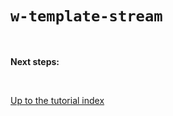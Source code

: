 # `w-template-stream`

<br>

**Next steps:**

<br>

[Up to the tutorial index](../#readme)

<!-- TODO OWASP link; injection general link. -->
<!-- TODO Link to template syntax reference. -->
